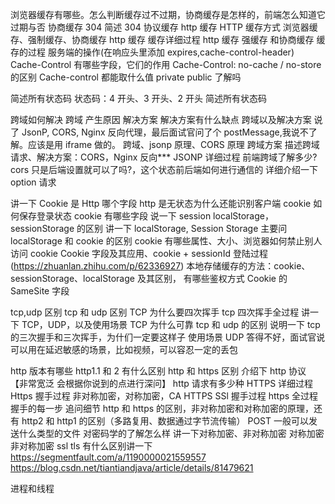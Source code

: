 <!-- 缓存 -->

浏览器缓存有哪些。怎么判断缓存过不过期，协商缓存是怎样的，前端怎么知道它过期与否
协商缓存 304
简述 304 协议缓存
http 缓存
HTTP 缓存方式
浏览器缓存、强制缓存、协商缓存
http 缓存
缓存详细过程
http 缓存 强缓存 和协商缓存 缓存的过程 服务端的操作(在响应头里添加 expires,cache-control-header)
Cache-Control 有哪些字段，它们的作用
Cache-Control: no-cache / no-store 的区别
Cache-control 都能取什么值 private public 了解吗

<!-- 状态码 -->

简述所有状态码
状态码：4 开头、3 开头、2 开头
简述所有状态码

<!-- 跨域 -->

跨域如何解决
跨域 产生原因 解决方案 解决方案有什么缺点
跨域以及解决方案 说了 JsonP, CORS, Nginx 反向代理，最后面试官问了个 postMessage,我说不了解。应该是用 iframe 做的。
跨域、jsonp 原理、CORS 原理
跨域方案
描述跨域请求、解决方案：CORS，Nginx 反向\*\*\*
JSONP 详细过程
前端跨域了解多少?cors 只是后端设置就可以了吗?，这个状态前后端如何进行通信的
详细介绍一下 option 请求

<!-- cookie session localStorage -->

讲一下 Cookie 是 Http 哪个字段
http 是无状态为什么还能识别客户端
cookie 如何保存登录状态
cookie 有哪些字段
说一下 session
localStorage，sessionStorage 的区别
讲一下 localStorage, Session Storage 主要问 localStorage 和 cookie 的区别
cookie 有哪些属性、大小、浏览器如何禁止别人访问 cookie
Cookie 字段及其应用、cookie + sessionId 登陆过程(https://zhuanlan.zhihu.com/p/62336927)
本地存储缓存的方法：cookie、sessionStorage、localStorage 及其区别，
有哪些鉴权方式
 Cookie 的 SameSite 字段 

<!-- TCP UDP -->

tcp,udp 区别
tcp 和 udp 区别
TCP 为什么要四次挥手
tcp 四次挥手全过程
讲一下 TCP，UDP，以及使用场景
TCP 为什么可靠
tcp 和 udp 的区别
说明一下 tcp 的三次握手和三次挥手，为什们一定要这样子
使用场景 UDP 答得不好，面试官说可以用在延迟敏感的场景，比如视频，可以容忍一定的丢包

<!-- HTTP HTTPS -->

http 版本有哪些
http1.1 和 2 有什么区别
http 和 https 区别
介绍下 http 协议 【非常宽泛 会根据你说到的点进行深问】
http 请求有多少种
HTTPS 详细过程
Https 握手过程 非对称加密，对称加密，CA
HTTPS SSl 握手过程
https 全过程 握手的每一步 追问细节
http 和 https 的区别，非对称加密和对称加密的原理，还有 http2 和 http1 的区别（多路复用、数据通过字节流传输）
POST 一般可以发送什么类型的文件
对密码学的了解怎么样
讲一下对称加密、非对称加密
对称加密非对称加密
ssl tls 有什么区别讲一下
https://segmentfault.com/a/1190000021559557
https://blog.csdn.net/tiantiandjava/article/details/81479621

<!-- 其他 -->

进程和线程
